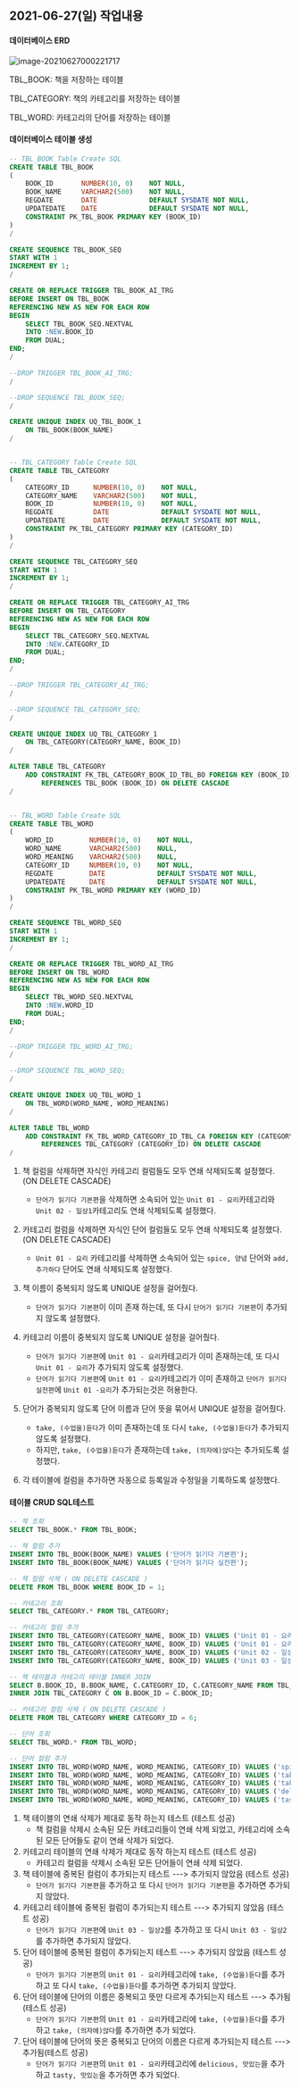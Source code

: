 ## 2021-06-27(일) 작업내용

#### 데이터베이스 ERD

![image-20210627000221717](C:\Users\user\AppData\Roaming\Typora\typora-user-images\image-20210627000221717.png)



TBL_BOOK: 책을 저장하는 테이블

TBL_CATEGORY: 책의 카테고리를 저장하는 테이블

TBL_WORD: 카테고리의 단어를 저장하는 테이블



#### 데이터베이스 테이블 생성

```SQL
-- TBL_BOOK Table Create SQL
CREATE TABLE TBL_BOOK
(
    BOOK_ID       NUMBER(10, 0)    NOT NULL, 
    BOOK_NAME     VARCHAR2(500)    NOT NULL, 
    REGDATE       DATE             DEFAULT SYSDATE NOT NULL, 
    UPDATEDATE    DATE             DEFAULT SYSDATE NOT NULL, 
    CONSTRAINT PK_TBL_BOOK PRIMARY KEY (BOOK_ID)
)
/

CREATE SEQUENCE TBL_BOOK_SEQ
START WITH 1
INCREMENT BY 1;
/

CREATE OR REPLACE TRIGGER TBL_BOOK_AI_TRG
BEFORE INSERT ON TBL_BOOK 
REFERENCING NEW AS NEW FOR EACH ROW 
BEGIN 
    SELECT TBL_BOOK_SEQ.NEXTVAL
    INTO :NEW.BOOK_ID
    FROM DUAL;
END;
/

--DROP TRIGGER TBL_BOOK_AI_TRG;
/

--DROP SEQUENCE TBL_BOOK_SEQ;
/

CREATE UNIQUE INDEX UQ_TBL_BOOK_1
    ON TBL_BOOK(BOOK_NAME)
/


-- TBL_CATEGORY Table Create SQL
CREATE TABLE TBL_CATEGORY
(
    CATEGORY_ID      NUMBER(10, 0)    NOT NULL, 
    CATEGORY_NAME    VARCHAR2(500)    NOT NULL, 
    BOOK_ID          NUMBER(10, 0)    NOT NULL, 
    REGDATE          DATE             DEFAULT SYSDATE NOT NULL, 
    UPDATEDATE       DATE             DEFAULT SYSDATE NOT NULL, 
    CONSTRAINT PK_TBL_CATEGORY PRIMARY KEY (CATEGORY_ID)
)
/

CREATE SEQUENCE TBL_CATEGORY_SEQ
START WITH 1
INCREMENT BY 1;
/

CREATE OR REPLACE TRIGGER TBL_CATEGORY_AI_TRG
BEFORE INSERT ON TBL_CATEGORY 
REFERENCING NEW AS NEW FOR EACH ROW 
BEGIN 
    SELECT TBL_CATEGORY_SEQ.NEXTVAL
    INTO :NEW.CATEGORY_ID
    FROM DUAL;
END;
/

--DROP TRIGGER TBL_CATEGORY_AI_TRG;
/

--DROP SEQUENCE TBL_CATEGORY_SEQ;
/

CREATE UNIQUE INDEX UQ_TBL_CATEGORY_1
    ON TBL_CATEGORY(CATEGORY_NAME, BOOK_ID)
/

ALTER TABLE TBL_CATEGORY
    ADD CONSTRAINT FK_TBL_CATEGORY_BOOK_ID_TBL_BO FOREIGN KEY (BOOK_ID)
        REFERENCES TBL_BOOK (BOOK_ID) ON DELETE CASCADE
/


-- TBL_WORD Table Create SQL
CREATE TABLE TBL_WORD
(
    WORD_ID         NUMBER(10, 0)    NOT NULL, 
    WORD_NAME       VARCHAR2(500)    NULL, 
    WORD_MEANING    VARCHAR2(500)    NULL, 
    CATEGORY_ID     NUMBER(10, 0)    NOT NULL, 
    REGDATE         DATE             DEFAULT SYSDATE NOT NULL, 
    UPDATEDATE      DATE             DEFAULT SYSDATE NOT NULL, 
    CONSTRAINT PK_TBL_WORD PRIMARY KEY (WORD_ID)
)
/

CREATE SEQUENCE TBL_WORD_SEQ
START WITH 1
INCREMENT BY 1;
/

CREATE OR REPLACE TRIGGER TBL_WORD_AI_TRG
BEFORE INSERT ON TBL_WORD 
REFERENCING NEW AS NEW FOR EACH ROW 
BEGIN 
    SELECT TBL_WORD_SEQ.NEXTVAL
    INTO :NEW.WORD_ID
    FROM DUAL;
END;
/

--DROP TRIGGER TBL_WORD_AI_TRG;
/

--DROP SEQUENCE TBL_WORD_SEQ;
/

CREATE UNIQUE INDEX UQ_TBL_WORD_1
    ON TBL_WORD(WORD_NAME, WORD_MEANING)
/

ALTER TABLE TBL_WORD
    ADD CONSTRAINT FK_TBL_WORD_CATEGORY_ID_TBL_CA FOREIGN KEY (CATEGORY_ID)
        REFERENCES TBL_CATEGORY (CATEGORY_ID) ON DELETE CASCADE
/
```



1. 책 컬럼을 삭제하면 자식인 카테고리 컬럼들도 모두 연쇄 삭제되도록 설정했다. (ON DELETE CASCADE)
   - `단어가 읽기다 기본편`을 삭제하면 소속되어 있는 `Unit 01 - 요리`카테고리와 `Unit 02 - 일상1`카테고리도 연쇄 삭제되도록 설정했다.
2. 카테고리 컬럼을 삭제하면 자식인 단어 컬럼들도 모두 연쇄 삭제되도록 설정했다. (ON DELETE CASCADE)
   - `Unit 01 - 요리` 카테고리를 삭제하면 소속되어 있는 `spice, 양념` 단어와 `add, 추가하다` 단어도 연쇄 삭제되도록 설정했다.

3. 책 이름이 중복되지 않도록 UNIQUE 설정을 걸어줬다.
   - `단어가 읽기다 기본편`이 이미 존재 하는데, 또 다시 `단어가 읽기다 기본편`이 추가되지 않도록 설정했다.
4. 카테고리 이름이 중복되지 않도록 UNIQUE 설정을 걸어줬다.
   - `단어가 읽기다 기본편`에 `Unit 01 - 요리`카테고리가 이미 존재하는데, 또 다시 `Unit 01 - 요리`가 추가되지 않도록 설정했다.
   - `단어가 읽기다 기본편`에 `Unit 01 - 요리`카테고리가 이미 존재하고 `단어가 읽기다 실전편`에 `Unit 01 -요리`가 추가되는것은 허용한다. 
5. 단어가 중복되지 않도록 단어 이름과 단어 뜻을 묶어서 UNIQUE 설정을 걸어줬다.
   - `take, (수업을)듣다`가 이미 존재하는데 또 다시 `take, (수업을)듣다`가 추가되지 않도록 설정했다.
   - 하지만, `take, (수업을)듣다`가 존재하는데 `take, (의자에)앉다`는 추가되도록 설정했다.

6. 각 테이블에 컬럼을 추가하면 자동으로 등록일과 수정일을 기록하도록 설정했다.



#### 테이블 CRUD SQL테스트

```SQL
-- 책 조회
SELECT TBL_BOOK.* FROM TBL_BOOK;

-- 책 컬럼 추가
INSERT INTO TBL_BOOK(BOOK_NAME) VALUES ('단어가 읽기다 기본편');
INSERT INTO TBL_BOOK(BOOK_NAME) VALUES ('단어가 읽기다 실전편');

-- 책 컬럼 삭제 ( ON DELETE CASCADE )
DELETE FROM TBL_BOOK WHERE BOOK_ID = 1;

-- 카테고리 조회
SELECT TBL_CATEGORY.* FROM TBL_CATEGORY;

-- 카테고리 컬럼 추가
INSERT INTO TBL_CATEGORY(CATEGORY_NAME, BOOK_ID) VALUES ('Unit 01 - 요리', 5);
INSERT INTO TBL_CATEGORY(CATEGORY_NAME, BOOK_ID) VALUES ('Unit 01 - 요리', 4); 
INSERT INTO TBL_CATEGORY(CATEGORY_NAME, BOOK_ID) VALUES ('Unit 02 - 일상1', 5);
INSERT INTO TBL_CATEGORY(CATEGORY_NAME, BOOK_ID) VALUES ('Unit 03 - 일상2', 5);

-- 책 테이블과 카테고리 테이블 INNER JOIN
SELECT B.BOOK_ID, B.BOOK_NAME, C.CATEGORY_ID, C.CATEGORY_NAME FROM TBL_BOOK B
INNER JOIN TBL_CATEGORY C ON B.BOOK_ID = C.BOOK_ID;

-- 카테고리 컬럼 삭제 ( ON DELETE CASCADE )
DELETE FROM TBL_CATEGORY WHERE CATEGORY_ID = 6;

-- 단어 조회
SELECT TBL_WORD.* FROM TBL_WORD;

-- 단어 컬럼 추가
INSERT INTO TBL_WORD(WORD_NAME, WORD_MEANING, CATEGORY_ID) VALUES ('spice', '양념', 6);
INSERT INTO TBL_WORD(WORD_NAME, WORD_MEANING, CATEGORY_ID) VALUES ('take', '(수업을)듣다', 6);
INSERT INTO TBL_WORD(WORD_NAME, WORD_MEANING, CATEGORY_ID) VALUES ('take', '(의자에)앉다', 6);
INSERT INTO TBL_WORD(WORD_NAME, WORD_MEANING, CATEGORY_ID) VALUES ('delicious', '맛있는', 6);
INSERT INTO TBL_WORD(WORD_NAME, WORD_MEANING, CATEGORY_ID) VALUES ('tasty', '맛있는', 6);
```

1. 책 테이블의 연쇄 삭제가 제대로 동작 하는지 테스트 (테스트 성공)
   - 책 컬럼을 삭제시 소속된 모든 카테고리들이 연쇄 삭제 되었고, 카테고리에 소속된 모든 단어들도 같이 연쇄 삭제가 되었다.
2. 카테고리 테이블의 연쇄 삭제가 제대로 동작 하는지 테스트 (테스트 성공)
   - 카테고리 컬럼을 삭제시 소속된 모든 단어들이 연쇄 삭제 되었다.
3. 책 테이블에 중복된 컬럼이 추가되는지 테스트 ---> 추가되지 않았음 (테스트 성공)
   - `단어가 읽기다 기본편`을 추가하고 또 다시 `단어가 읽기다 기본편`을 추가하면 추가되지 않았다.
4. 카테고리 테이블에 중복된 컬럼이 추가되는지 테스트 ---> 추가되지 않았음 (테스트 성공)
   - `단어가 읽기다 기본편`에 `Unit 03 - 일상2`를 추가하고 또 다시 `Unit 03 - 일상2`를 추가하면 추가되지 않았다.
5. 단어 테이블에 중복된 컬럼이 추가되는지 테스트 ---> 추가되지 않았음 (테스트 성공)
   - `단어가 읽기다 기본편`의 `Unit 01 - 요리`카테고리에 `take, (수업을)듣다`를 추가하고 또 다시 `take, (수업을)듣다`를 추가하면 추가되지 않았다.
6. 단어 테이블에 단어의 이름은 중복되고 뜻만 다르게 추가되는지 테스트 ---> 추가됨 (테스트 성공)
   - `단어가 읽기다 기본편`의 `Unit 01 - 요리`카테고리에 `take, (수업을)듣다`를 추가하고 `take, (의자에)앉다`를 추가하면 추가 되었다.
7. 단어 테이블에 단어의 뜻은 중복되고 단어의 이름은 다르게 추가되는지 테스트 ---> 추가됨(테스트 성공)
   - `단어가 읽기다 기본편`의 `Unit 01 - 요리`카테고리에 `delicious, 맛있는`을 추가하고 `tasty, 맛있는`을 추가하면 추가 되었다.

